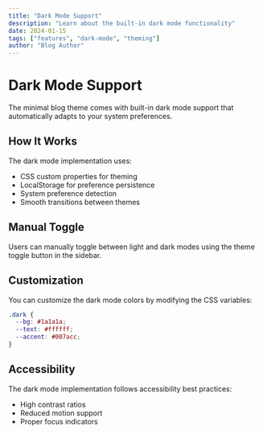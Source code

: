 ```yaml
---
title: "Dark Mode Support"
description: "Learn about the built-in dark mode functionality"
date: 2024-01-15
tags: ["features", "dark-mode", "theming"]
author: "Blog Author"
---
```


# Dark Mode Support

The minimal blog theme comes with built-in dark mode support that automatically adapts to your system preferences.

## How It Works

The dark mode implementation uses:

- CSS custom properties for theming
- LocalStorage for preference persistence
- System preference detection
- Smooth transitions between themes

## Manual Toggle

Users can manually toggle between light and dark modes using the theme toggle button in the sidebar.

## Customization

You can customize the dark mode colors by modifying the CSS variables:

```css
.dark {
  --bg: #1a1a1a;
  --text: #ffffff;
  --accent: #007acc;
}
```

## Accessibility

The dark mode implementation follows accessibility best practices:
- High contrast ratios
- Reduced motion support
- Proper focus indicators